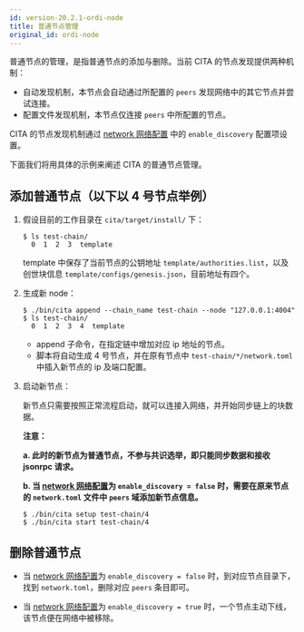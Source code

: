 ```yaml
---
id: version-20.2.1-ordi-node
title: 普通节点管理
original_id: ordi-node
---
```


普通节点的管理，是指普通节点的添加与删除。当前 CITA 的节点发现提供两种机制：

* 自动发现机制，本节点会自动通过所配置的 `peers` 发现网络中的其它节点并尝试连接。
* 配置文件发现机制，本节点仅连接 `peers` 中所配置的节点。

CITA 的节点发现机制通过 [network 网络配置] 中的 `enable_discovery` 配置项设置。

下面我们将用具体的示例来阐述 CITA 的普通节点管理。

## 添加普通节点（以下以 4 号节点举例）

1. 假设目前的工作目录在 `cita/target/install/` 下：

   ```shell
   $ ls test-chain/
     0  1  2  3  template
   ```

   template 中保存了当前节点的公钥地址 `template/authorities.list`，以及创世块信息 `template/configs/genesis.json`，目前地址有四个。

2. 生成新 node：

   ```shell
   $ ./bin/cita append --chain_name test-chain --node "127.0.0.1:4004"
   $ ls test-chain/
     0  1  2  3  4  template
   ```

   - append 子命令，在指定链中增加对应 ip 地址的节点。
   - 脚本将自动生成 4 号节点，并在原有节点中 `test-chain/*/network.toml` 中插入新节点的 ip 及端口配置。

3. 启动新节点：

   新节点只需要按照正常流程启动，就可以连接入网络，并开始同步链上的块数据。

   **注意：**

   **a. 此时的新节点为普通节点，不参与共识选举，即只能同步数据和接收 jsonrpc 请求。**

   **b. 当 [network 网络配置]为 `enable_discovery = false` 时，需要在原来节点的 `network.toml` 文件中 `peers` 域添加新节点信息。**

   ```shell
   $ ./bin/cita setup test-chain/4
   $ ./bin/cita start test-chain/4
   ```

## 删除普通节点

* 当 [network 网络配置]为 `enable_discovery = false` 时，到对应节点目录下，找到 `network.toml`，删除对应 `peers` 条目即可。

* 当 [network 网络配置]为 `enable_discovery = true` 时，一个节点主动下线，该节点便在网络中被移除。

[network 网络配置]: ../configuration-guide/service-config#network

